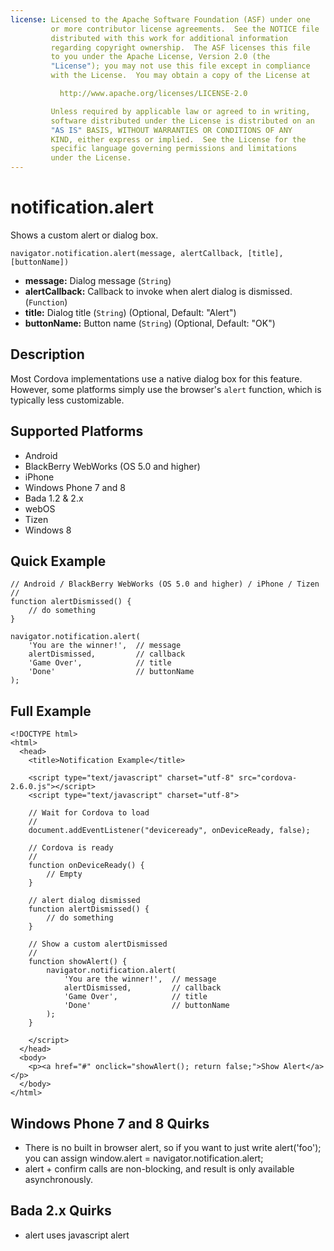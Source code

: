 ```yaml
---
license: Licensed to the Apache Software Foundation (ASF) under one
         or more contributor license agreements.  See the NOTICE file
         distributed with this work for additional information
         regarding copyright ownership.  The ASF licenses this file
         to you under the Apache License, Version 2.0 (the
         "License"); you may not use this file except in compliance
         with the License.  You may obtain a copy of the License at

           http://www.apache.org/licenses/LICENSE-2.0

         Unless required by applicable law or agreed to in writing,
         software distributed under the License is distributed on an
         "AS IS" BASIS, WITHOUT WARRANTIES OR CONDITIONS OF ANY
         KIND, either express or implied.  See the License for the
         specific language governing permissions and limitations
         under the License.
---
```


notification.alert
==================

Shows a custom alert or dialog box.

    navigator.notification.alert(message, alertCallback, [title], [buttonName])

- __message:__ Dialog message (`String`)
- __alertCallback:__ Callback to invoke when alert dialog is dismissed. (`Function`)
- __title:__ Dialog title (`String`) (Optional, Default: "Alert")
- __buttonName:__ Button name (`String`) (Optional, Default: "OK")
    
Description
-----------

Most Cordova implementations use a native dialog box for this feature.  However, some platforms simply use the browser's `alert` function, which is typically less customizable.

Supported Platforms
-------------------

- Android
- BlackBerry WebWorks (OS 5.0 and higher)
- iPhone
- Windows Phone 7 and 8
- Bada 1.2 & 2.x
- webOS
- Tizen
- Windows 8

Quick Example
-------------

    // Android / BlackBerry WebWorks (OS 5.0 and higher) / iPhone / Tizen
    //
    function alertDismissed() {
        // do something
    }

    navigator.notification.alert(
        'You are the winner!',  // message
        alertDismissed,         // callback
        'Game Over',            // title
        'Done'                  // buttonName
    );
        
Full Example
------------

    <!DOCTYPE html>
    <html>
      <head>
        <title>Notification Example</title>

        <script type="text/javascript" charset="utf-8" src="cordova-2.6.0.js"></script>
        <script type="text/javascript" charset="utf-8">

        // Wait for Cordova to load
        //
        document.addEventListener("deviceready", onDeviceReady, false);

        // Cordova is ready
        //
        function onDeviceReady() {
            // Empty
        }
    
        // alert dialog dismissed
	    function alertDismissed() {
	        // do something
	    }

        // Show a custom alertDismissed
        //
        function showAlert() {
		    navigator.notification.alert(
		        'You are the winner!',  // message
		        alertDismissed,         // callback
		        'Game Over',            // title
		        'Done'                  // buttonName
		    );
        }
    
        </script>
      </head>
      <body>
        <p><a href="#" onclick="showAlert(); return false;">Show Alert</a></p>
      </body>
    </html>

Windows Phone 7 and 8 Quirks
-------------

- There is no built in browser alert, so if you want to just write alert('foo'); you can assign window.alert = navigator.notification.alert;
- alert + confirm calls are non-blocking, and result is only available asynchronously.

Bada 2.x Quirks
---------------
- alert uses javascript alert
